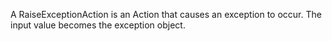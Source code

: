 A RaiseExceptionAction is an Action that causes an exception to occur. The input value becomes the exception object.